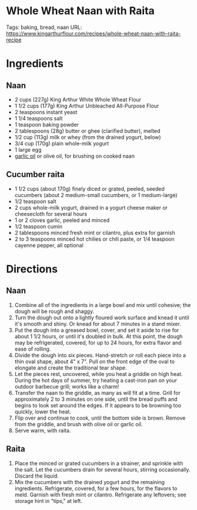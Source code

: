 # Whole Wheat Naan with Raita

Tags: baking, bread, naan
URL: https://www.kingarthurflour.com/recipes/whole-wheat-naan-with-raita-recipe

# Ingredients

## **Naan**

- 2 cups (227g) King Arthur White Whole Wheat Flour
- 1 1/2 cups (177g) King Arthur Unbleached All-Purpose Flour
- 2 teaspoons instant yeast
- 1 1/4 teaspoons salt
- 1 teaspoon baking powder
- 2 tablespoons (28g) butter or ghee (clarified butter), melted
- 1/2 cup (113g) milk or whey (from the drained yogurt, below)
- 3/4 cup (170g) plain whole-milk yogurt
- 1 large egg
- [garlic oil](https://shop.kingarthurflour.com/items/boyajian-garlic-oil-127-oz) or olive oil, for brushing on cooked naan

## **Cucumber raita**

- 1 1/2 cups (about 170g) finely diced or grated, peeled, seeded cucumbers (about 2 medium-small cucumbers, or 1 medium-large)
- 1/2 teaspoon salt
- 2 cups whole-milk yogurt, drained in a yogurt cheese maker or cheesecloth for several hours
- 1 or 2 cloves garlic, peeled and minced
- 1/2 teaspoon cumin
- 2 tablespoons minced fresh mint or cilantro, plus extra for garnish
- 2 to 3 teaspoons minced hot chilies or chili paste, or 1/4 teaspoon cayenne pepper, all optional

# Directions

## Naan

1. Combine all of the ingredients in a large bowl and mix until cohesive; the dough will be rough and shaggy.
2. Turn the dough out onto a lightly floured work surface and knead it until it's smooth and shiny. Or knead for about 7 minutes in a stand mixer.
3. Put the dough into a greased bowl, cover, and set it aside to rise for about 1 1/2 hours, or until it's doubled in bulk. At this point, the dough may be refrigerated, covered, for up to 24 hours, for extra flavor and ease of rolling.
4. Divide the dough into six pieces. Hand-stretch or roll each piece into a thin oval shape, about 4" x 7". Pull on the front edge of the oval to elongate and create the traditional tear shape.
5. Let the pieces rest, uncovered, while you heat a griddle on high heat. During the hot days of summer, try heating a cast-iron pan on your outdoor barbecue grill; works like a charm!
6. Transfer the naan to the griddle, as many as will fit at a time. Grill for approximately 2 to 3 minutes on one side, until the bread puffs and begins to look set around the edges. If it appears to be browning too quickly, lower the heat.
7. Flip over and continue to cook, until the bottom side is brown. Remove from the griddle, and brush with olive oil or garlic oil.
8. Serve warm, with raita.

## Raita

1. Place the minced or grated cucumbers in a strainer, and sprinkle with the salt. Let the cucumbers drain for several hours, stirring occasionally. Discard the liquid.
2. Mix the cucumbers with the drained yogurt and the remaining ingredients. Refrigerate, covered, for a few hours, for the flavors to meld. Garnish with fresh mint or cilantro. Refrigerate any leftovers; see storage hint in "tips," at left.